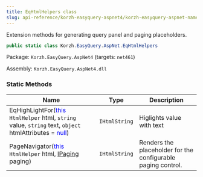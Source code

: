 ```yaml
---
title: EqHtmlHelpers class
slug: api-reference/korzh-easyquery-aspnet4/korzh-easyquery-aspnet-namespace/eqhtmlhelpers-class
---
```


Extension methods for generating query panel and paging placeholders.
```csharp
public static class Korzh.EasyQuery.AspNet.EqHtmlHelpers

```
Package: `Korzh.EasyQuery.AspNet4` (targets: `net461`)

Assembly: `Korzh.EasyQuery.AspNet4.dll`

### Static Methods

| Name | Type | Description | 
| --- | --- | --- | 
| EqHighLightFor(<span style='color: blue'>this</span> `HtmlHelper` html, `string` value, `string` text, `object` htmlAttributes = <span style='color: blue'>null</span>) | `IHtmlString` | Higlights value with text | 
| PageNavigator(<span style='color: blue'>this</span> `HtmlHelper` html, [IPaging](//easyquery/docs/api-reference/korzh-easyquery/korzh-easyquery-services-namespace/ipaging-interface) paging) | `IHtmlString` | Renders the placeholder for the configurable paging control. |